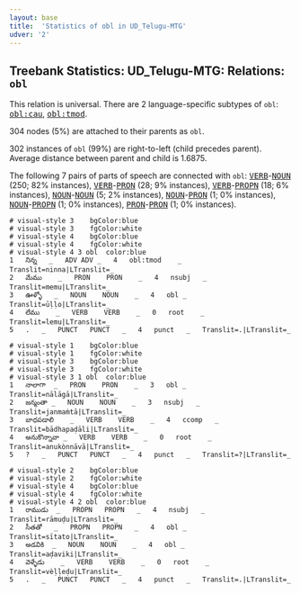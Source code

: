 ```yaml
---
layout: base
title:  'Statistics of obl in UD_Telugu-MTG'
udver: '2'
---
```


## Treebank Statistics: UD_Telugu-MTG: Relations: `obl`

This relation is universal.
There are 2 language-specific subtypes of `obl`: <tt><a href="te_mtg-dep-obl-cau.html">obl:cau</a></tt>, <tt><a href="te_mtg-dep-obl-tmod.html">obl:tmod</a></tt>.

304 nodes (5%) are attached to their parents as `obl`.

302 instances of `obl` (99%) are right-to-left (child precedes parent).
Average distance between parent and child is 1.6875.

The following 7 pairs of parts of speech are connected with `obl`: <tt><a href="te_mtg-pos-VERB.html">VERB</a></tt>-<tt><a href="te_mtg-pos-NOUN.html">NOUN</a></tt> (250; 82% instances), <tt><a href="te_mtg-pos-VERB.html">VERB</a></tt>-<tt><a href="te_mtg-pos-PRON.html">PRON</a></tt> (28; 9% instances), <tt><a href="te_mtg-pos-VERB.html">VERB</a></tt>-<tt><a href="te_mtg-pos-PROPN.html">PROPN</a></tt> (18; 6% instances), <tt><a href="te_mtg-pos-NOUN.html">NOUN</a></tt>-<tt><a href="te_mtg-pos-NOUN.html">NOUN</a></tt> (5; 2% instances), <tt><a href="te_mtg-pos-NOUN.html">NOUN</a></tt>-<tt><a href="te_mtg-pos-PRON.html">PRON</a></tt> (1; 0% instances), <tt><a href="te_mtg-pos-NOUN.html">NOUN</a></tt>-<tt><a href="te_mtg-pos-PROPN.html">PROPN</a></tt> (1; 0% instances), <tt><a href="te_mtg-pos-PRON.html">PRON</a></tt>-<tt><a href="te_mtg-pos-PRON.html">PRON</a></tt> (1; 0% instances).


~~~ conllu
# visual-style 3	bgColor:blue
# visual-style 3	fgColor:white
# visual-style 4	bgColor:blue
# visual-style 4	fgColor:white
# visual-style 4 3 obl	color:blue
1	నిన్న	_	ADV	ADV	_	4	obl:tmod	_	Translit=ninna|LTranslit=_
2	మేము	_	PRON	PRON	_	4	nsubj	_	Translit=memu|LTranslit=_
3	ఊళ్ళో	_	NOUN	NOUN	_	4	obl	_	Translit=ūḷḷo|LTranslit=_
4	లేము	_	VERB	VERB	_	0	root	_	Translit=lemu|LTranslit=_
5	.	_	PUNCT	PUNCT	_	4	punct	_	Translit=.|LTranslit=_

~~~


~~~ conllu
# visual-style 1	bgColor:blue
# visual-style 1	fgColor:white
# visual-style 3	bgColor:blue
# visual-style 3	fgColor:white
# visual-style 3 1 obl	color:blue
1	నాలాగా	_	PRON	PRON	_	3	obl	_	Translit=nālāgā|LTranslit=_
2	జన్మంతా	_	NOUN	NOUN	_	3	nsubj	_	Translit=janmaṁtā|LTranslit=_
3	బాధపడాలి	_	VERB	VERB	_	4	ccomp	_	Translit=bādhapaḍāli|LTranslit=_
4	అనుకొన్నావా	_	VERB	VERB	_	0	root	_	Translit=anukònnāvā|LTranslit=_
5	?	_	PUNCT	PUNCT	_	4	punct	_	Translit=?|LTranslit=_

~~~


~~~ conllu
# visual-style 2	bgColor:blue
# visual-style 2	fgColor:white
# visual-style 4	bgColor:blue
# visual-style 4	fgColor:white
# visual-style 4 2 obl	color:blue
1	రాముడు	_	PROPN	PROPN	_	4	nsubj	_	Translit=rāmuḍu|LTranslit=_
2	సీతతో	_	PROPN	PROPN	_	4	obl	_	Translit=sītato|LTranslit=_
3	అడవికి	_	NOUN	NOUN	_	4	obl	_	Translit=aḍaviki|LTranslit=_
4	వెళ్ళేడు	_	VERB	VERB	_	0	root	_	Translit=vèḷḷeḍu|LTranslit=_
5	.	_	PUNCT	PUNCT	_	4	punct	_	Translit=.|LTranslit=_

~~~


